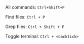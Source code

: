 All commands: `Ctrl+Shift+P`

Find files: `Ctrl + P`

Grep files: `Ctrl + Shift + F`

Toggle terminal: `Ctrl + <backtick>`
